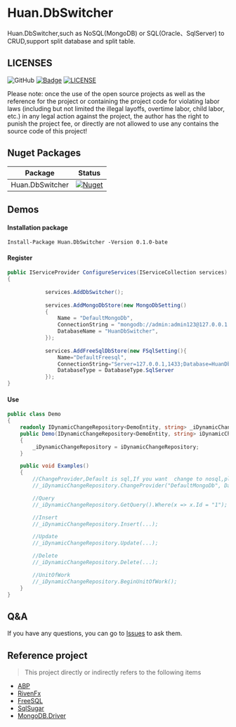 # Huan.DbSwitcher
Huan.DbSwitcher,such as NoSQL(MongoDB) or SQL(Oracle、SqlServer) to CRUD,support split database and split table.


## LICENSES

![GitHub](https://img.shields.io/github/license/zhuhuanzi/Huan.DbSwitcher)
[![Badge](https://img.shields.io/badge/link-996.icu-%23FF4D5B.svg?style=flat-square)](https://996.icu/#/zh_CN)
[![LICENSE](https://img.shields.io/badge/license-Anti%20996-blue.svg?style=flat-square)](https://github.com/996icu/996.ICU/blob/master/LICENSE)

Please note: once the use of the open source projects as well as the reference for the project or containing the project code for violating labor laws (including but not limited the illegal layoffs, overtime labor, child labor, etc.) in any legal action against the project, the author has the right to punish the project fee, or directly are not allowed to use any contains the source code of this project!




## Nuget Packages
| Package         | Status     |
| --------------- | ---------- |
| Huan.DbSwitcher | [![Nuget](https://img.shields.io/badge/nuget-v0.1.0--bate-green)](https://www.nuget.org/packages/Huan.DbSwitcher/0.1.0-bate#) |



## Demos

#### Installation package

```
Install-Package Huan.DbSwitcher -Version 0.1.0-bate
```

#### Register

```c#
public IServiceProvider ConfigureServices(IServiceCollection services)
{
    
    		services.AddDbSwitcher();
    
            services.AddMongoDbStore(new MongoDbSetting()
            {
                Name = "DefaultMongoDb",
                ConnectionString = "mongodb://admin:admin123@127.0.0.1:27017/HuanDbSwitcher",
                DatabaseName = "HuanDbSwitcher",
            });
    		
    		services.AddFreeSqlDbStore(new FSqlSetting(){
                Name="DefaultFreesql",
                ConnectionString="Server=127.0.0.1,1433;Database=HuanDbSwitcher;User Id=sa;Password=admin123;",
                DatabaseType = DatabaseType.SqlServer
            });
}    

```

#### Use

```C#
public class Demo
{
    readonly IDynamicChangeRepository<DemoEntity, string> _iDynamicChangeRepository;
    public Demo(IDynamicChangeRepository<DemoEntity, string> iDynamicChangeRepository)
    {
        _iDynamicChangeRepository = iDynamicChangeRepository;
    }

    public void Examples()
    {
        //ChangeProvider,Default is sql,If you want  change to nosql,please use ChangeProvider.
        //_iDynamicChangeRepository.ChangeProvider("DefaultMongoDb", DatabaseType.MongoDB);

        //Query
        //_iDynamicChangeRepository.GetQuery().Where(x => x.Id = "1");

        //Insert
        //_iDynamicChangeRepository.Insert(...);

        //Update
        //_iDynamicChangeRepository.Update(...);

        //Delete
        //_iDynamicChangeRepository.Delete(...);

        //UnitOfWork
        //_iDynamicChangeRepository.BeginUnitOfWork();
    }
}
```







## Q&A
If you have any questions, you can go to  [Issues](https://github.com/zhuhuanzi/Huan.DbSwitcher/issues)  to ask them.

## Reference project

> This project directly or indirectly refers to the following items

- [ABP](https://github.com/aspnetboilerplate/aspnetboilerplate)
- [RivenFx](https://github.com/rivenfx)
- [FreeSQL](https://github.com/dotnetcore/FreeSql)
- [SqlSugar](https://github.com/donet5/SqlSugar)
- [MongoDB.Driver](https://github.com/mongodb/mongo-csharp-driver)



